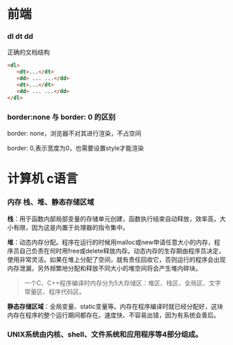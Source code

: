 # 前端

### dl dt dd

正确的文档结构

``` html
<dl>
   <dt>...</dt>
   <dd> ... ...</dd>
   <dt>...</dt>
   <dd> ... ...</dd>
</dl>
```

### border:none 与 border: 0 的区别

border: none，浏览器不对其进行渲染，不占空间

border: 0,表示宽度为0，也需要设置style才能渲染



# 计算机 c语言

### 内存 栈、堆、静态存储区域

**栈**：用于函数内部局部变量的存储单元创建，函数执行结束自动释放，效率高，大小有限，因为这是内置于处理器的指令集中。

**堆**：动态内存分配。程序在运行的时候用malloc或new申请任意大小的内存，程序员自己负责在何时用free或delete释放内存。动态内存的生存期由程序员决定，使用非常灵活。如果在堆上分配了空间，就有责任回收它，否则运行的程序会出现内存泄漏，另外频繁地分配和释放不同大小的堆空间将会产生堆内碎块。

>一个C、C++程序编译时内存分为5大存储区：堆区、栈区、全局区、文字常量区、程序代码区。

**静态存储区域**：全局变量、static变量等。内存在程序编译时就已经分配好，这块内存在程序的整个运行期间都存在。速度快、不容易出错，因为有系统会善后。

### UNIX系统由内核、shell、文件系统和应用程序等4部分组成。 
